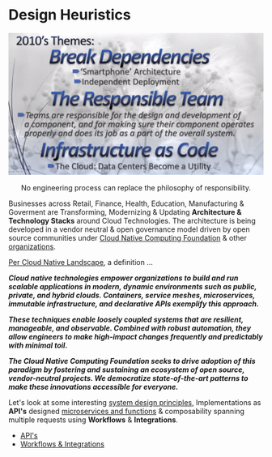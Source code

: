 # Design Heuristics

![](../images/Six%20Decades%20of%20SoftwareEngineering.png)

<p align="center"> No engineering process can replace the philosophy of responsibility. </p> 

Businesses across Retail, Finance, Health, Education, Manufacturing & Goverment are Transforming, Modernizing & Updating **Architecture & Technology Stacks** around Cloud Technologies. The architecture is being developed in a vendor neutral & open governance model driven by open source communities under [Cloud Native Computing Foundation](https://www.cncf.io/) & other [organizations](https://opensource.com/resources/organizations).

[Per Cloud Native Landscape](https://github.com/cncf/landscape), a definition ...

***Cloud native technologies empower organizations to build and run scalable applications in modern, dynamic environments such as public, private, and hybrid clouds. Containers, service meshes, microservices, immutable infrastructure, and declarative APIs exemplify this approach.***

***These techniques enable loosely coupled systems that are resilient, manageable, and observable. Combined with robust automation, they allow engineers to make high-impact changes frequently and predictably with minimal toil.***

***The Cloud Native Computing Foundation seeks to drive adoption of this paradigm by fostering and sustaining an ecosystem of open source, vendor-neutral projects. We democratize state-of-the-art patterns to make these innovations accessible for everyone.***

Let's look at some interesting [system design principles](Design%20Patterns.md), Implementations as **API's** designed [microservices and functions](http://bit.ly/9stepsawesome) & composability spanning multiple requests using **Workflows** & **Integrations**.

* [API's](../System/API.md)  
* [Workflows & Integrations](Workflows.md)




